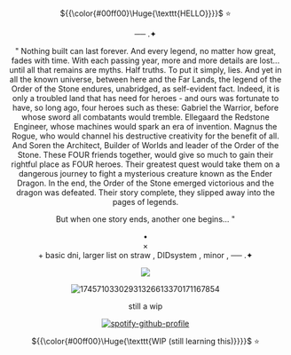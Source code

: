 <severely-new-to-this>
<p align="center"> ${{\color{#00ff00}\Huge{\texttt{HELLO}}}}$ ⭐</p>

<div align="center">

── .✦

 " Nothing built can last forever. And every legend, no matter how great, fades with time. With each passing year, more and more details are lost... until all that remains are myths. Half truths. To put it simply, lies. And yet in all the known universe, between here and the Far Lands, the legend of the Order of the Stone endures, unabridged, as self-evident fact. Indeed, it is only a troubled land that has need for heroes - and ours was fortunate to have, so long ago, four heroes such as these: Gabriel the Warrior, before whose sword all combatants would tremble. Ellegaard the Redstone Engineer, whose machines would spark an era of invention. Magnus the Rogue, who would channel his destructive creativity for the benefit of all. And Soren the Architect, Builder of Worlds and leader of the Order of the Stone. These FOUR friends together, would give so much to gain their rightful place as FOUR heroes. Their greatest quest would take them on a dangerous journey to fight a mysterious creature known as the Ender Dragon. In the end, the Order of the Stone emerged victorious and the dragon was defeated. Their story complete, they slipped away into the pages of legends.

 But when one story ends, another one begins... "

 
<div align="center">
•
<div align="center">
×
<div align="center">
+
basic dni, larger list on straw
 , DIDsystem , 
minor , ── .✦
  
  ![](https://komarev.com/ghpvc/?username=Soul-StarCollective&color=000000)
</div>

<div align="center">
 
![17457103302931326613370171167854](https://github.com/user-attachments/assets/159d207e-2979-48e1-86d6-21257c6a260e)

still a wip
  

[^1]:[(https://open.spotify.com/user/31t6iahnmjtxuosnnwfe3dhwkcsa?si=4JTg4ga7QimpMi56UOJsiA)]

<div align="center">

[![spotify-github-profile](https://spotify-github-profile.kittinanx.com/api/view?uid=31t6iahnmjtxuosnnwfe3dhwkcsa&cover_image=true&theme=default&show_offline=false&background_color=121212&interchange=false&bar_color=00ffff)](https://github.com/kittinan/spotify-github-profile)

 <p align="center"> ${{\color{#00ff00}\Huge{\texttt{WIP (still learning this)}}}}$ ⭐</p>

